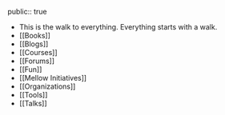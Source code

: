 public:: true

- This is the walk to everything. Everything starts with a walk.
- [[Books]]
- [[Blogs]]
- [[Courses]]
- [[Forums]]
- [[Fun]]
- [[Mellow Initiatives]]
- [[Organizations]]
- [[Tools]]
- [[Talks]]